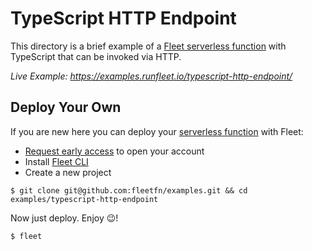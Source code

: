 # TypeScript HTTP Endpoint

This directory is a brief example of a [Fleet serverless function](https://fleetfn.com/function) with TypeScript that can be invoked via HTTP.

_Live Example: https://examples.runfleet.io/typescript-http-endpoint/_

## Deploy Your Own

If you are new here you can deploy your [serverless function](https://fleetfn.com/function) with Fleet:

- [Request early access](https://fleetfn.com/#request-early-access) to open your account
- Install [Fleet CLI](https://fleetfn.com/docs/fleet-cli.html)
- Create a new project

```shell
$ git clone git@github.com:fleetfn/examples.git && cd examples/typescript-http-endpoint
```

Now just deploy. Enjoy 😉!

```shell
$ fleet
```